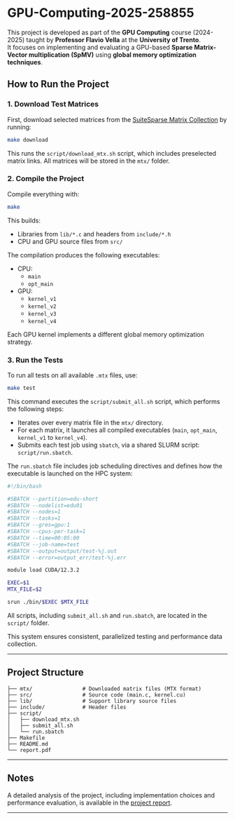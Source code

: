 # GPU-Computing-2025-258855

This project is developed as part of the **GPU Computing** course (2024-2025) taught by **Professor Flavio Vella** at the **University of Trento**.  
It focuses on implementing and evaluating a GPU-based **Sparse Matrix-Vector multiplication (SpMV)** using **global memory optimization techniques**.

## How to Run the Project

### 1. Download Test Matrices

First, download selected matrices from the [SuiteSparse Matrix Collection](https://sparse.tamu.edu/) by running:

```bash
make download
```

This runs the `script/download_mtx.sh` script, which includes preselected matrix links. All matrices will be stored in the `mtx/` folder.

### 2. Compile the Project

Compile everything with:

```bash
make
```

This builds:
- Libraries from `lib/*.c` and headers from `include/*.h`
- CPU and GPU source files from `src/`

The compilation produces the following executables:
- CPU:
  - `main`
  - `opt_main`
- GPU:
  - `kernel_v1`
  - `kernel_v2`
  - `kernel_v3`
  - `kernel_v4`

Each GPU kernel implements a different global memory optimization strategy.

### 3. Run the Tests

To run all tests on all available `.mtx` files, use:

~~~bash
make test
~~~

This command executes the `script/submit_all.sh` script, which performs the following steps:
- Iterates over every matrix file in the `mtx/` directory.
- For each matrix, it launches all compiled executables (`main`, `opt_main`, `kernel_v1` to `kernel_v4`).
- Submits each test job using `sbatch`, via a shared SLURM script: `script/run.sbatch`.

The `run.sbatch` file includes job scheduling directives and defines how the executable is launched on the HPC system:

~~~bash
#!/bin/bash

#SBATCH --partition=edu-short
#SBATCH --nodelist=edu01
#SBATCH --nodes=1
#SBATCH --tasks=1
#SBATCH --gres=gpu:1
#SBATCH --cpus-per-task=1
#SBATCH --time=00:05:00
#SBATCH --job-name=test
#SBATCH --output=output/test-%j.out
#SBATCH --error=output_err/test-%j.err

module load CUDA/12.3.2

EXEC=$1
MTX_FILE=$2

srun ./bin/$EXEC $MTX_FILE
~~~

All scripts, including `submit_all.sh` and `run.sbatch`, are located in the `script/` folder.

This system ensures consistent, parallelized testing and performance data collection.

---

## Project Structure

```text
├── mtx/                # Downloaded matrix files (MTX format)
├── src/                # Source code (main.c, kernel.cu)
├── lib/                # Support library source files
├── include/            # Header files
├── script/
│   ├── download_mtx.sh
│   ├── submit_all.sh
│   └── run.sbatch
├── Makefile
├── README.md
└── report.pdf
```

---

## Notes
A detailed analysis of the project, including implementation choices and performance evaluation, is available in the [project report](./report.pdf).

---